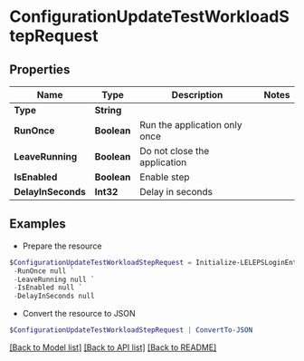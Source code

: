 # ConfigurationUpdateTestWorkloadStepRequest
## Properties

Name | Type | Description | Notes
------------ | ------------- | ------------- | -------------
**Type** | **String** |  | 
**RunOnce** | **Boolean** | Run the application only once | 
**LeaveRunning** | **Boolean** | Do not close the application | 
**IsEnabled** | **Boolean** | Enable step | 
**DelayInSeconds** | **Int32** | Delay in seconds | 

## Examples

- Prepare the resource
```powershell
$ConfigurationUpdateTestWorkloadStepRequest = Initialize-LELEPSLoginEnterpriseConfigurationUpdateTestWorkloadStepRequest  -Type null `
 -RunOnce null `
 -LeaveRunning null `
 -IsEnabled null `
 -DelayInSeconds null
```

- Convert the resource to JSON
```powershell
$ConfigurationUpdateTestWorkloadStepRequest | ConvertTo-JSON
```

[[Back to Model list]](../README.md#documentation-for-models) [[Back to API list]](../README.md#documentation-for-api-endpoints) [[Back to README]](../README.md)

